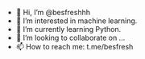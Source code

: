 - 👋 Hi, I’m @besfreshhh
- 👀 I’m interested in machine learning.
- 🌱 I’m currently learning Python.
- 💞️ I’m looking to collaborate on ...
- 📫 How to reach me: t.me/besfresh

<!---
besfreshhh/besfreshhh is a ✨ special ✨ repository because its `README.md` (this file) appears on your GitHub profile.
You can click the Preview link to take a look at your changes.
--->
